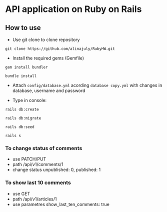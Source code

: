 # API application on Ruby on Rails

## How to use

* Use git clone to clone repository

`git clone https://github.com/alinajuly/RubyHW.git`

* Install the required gems (Gemfile)
  
`gem install bundler`

`bundle install`

* Attach `config/database.yml` acording `database copy.yml` with changes in database, username and password

* Type in console:
  
`rails db:create`

`rails db:migrate`

`rails db:seed`

`rails s`

### To change status of comments

* use PATCH/PUT 
* path /api/v1/comments/1
* change status unpublished: 0, published: 1

### To show last 10 comments

* use GET
* path /api/v1/articles/1
* use parametres show_last_ten_comments: true

